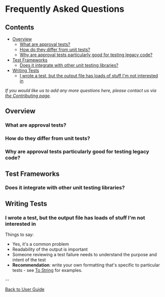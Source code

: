 <!--
GENERATED FILE - DO NOT EDIT
This file was generated by [MarkdownSnippets](https://github.com/SimonCropp/MarkdownSnippets).
Source File: /doc/mdsource/FAQ.source.md
To change this file edit the source file and then execute ./run_markdown_templates.sh.
-->

<a id="top"></a>

# Frequently Asked Questions

<!-- toc -->
## Contents

  * [Overview](#overview)
    * [What are approval tests?](#what-are-approval-tests)
    * [How do they differ from unit tests?](#how-do-they-differ-from-unit-tests)
    * [Why are approval tests particularly good for testing legacy code?](#why-are-approval-tests-particularly-good-for-testing-legacy-code)
  * [Test Frameworks](#test-frameworks)
    * [Does it integrate with other unit testing libraries?](#does-it-integrate-with-other-unit-testing-libraries)
  * [Writing Tests](#writing-tests)
    * [I wrote a test, but the output file has loads of stuff I'm not interested in](#i-wrote-a-test-but-the-output-file-has-loads-of-stuff-im-not-interested-in)
<!-- endtoc -->


*If you would like us to add any more questions here, please contact us via [the Contributing page](/doc/Contributing.md#top).*

## Overview

### What are approval tests?

### How do they differ from unit tests?

### Why are approval tests particularly good for testing legacy code?

## Test Frameworks

### Does it integrate with other unit testing libraries?

## Writing Tests

### I wrote a test, but the output file has loads of stuff I'm not interested in

Things to say:

* Yes, it's a common problem
* Readability of the output is important
* Someone reviewing a test failure needs to understand the purpose and intent of the test
* **Recommendation**: write your own formatting that's specific to particular tests - see [To String](/doc/ToString.md#top) for examples.

--

[Back to User Guide](/doc/README.md#top)
